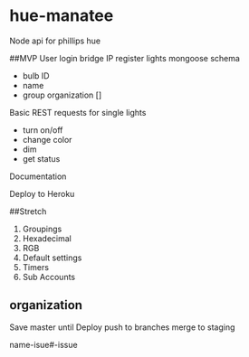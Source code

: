 # hue-manatee
Node api for phillips hue

##MVP
User login
bridge IP
register lights
mongoose schema
* bulb ID
* name
* group organization []

Basic REST requests for single lights
* turn on/off
* change color
* dim
* get status

Documentation

Deploy to Heroku

##Stretch
1. Groupings
2. Hexadecimal
3. RGB
4. Default settings
5. Timers
6. Sub Accounts

## organization
Save master until Deploy
push to branches
merge to staging


name-isue#-issue
